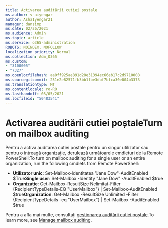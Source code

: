 ```yaml
---
title: Activarea auditării cutiei poștale
ms.author: v-aiyengar
author: AshaIyengar21
manager: dansimp
ms.date: 02/26/2021
ms.audience: Admin
ms.topic: article
ms.service: o365-administration
ROBOTS: NOINDEX, NOFOLLOW
localization_priority: Normal
ms.collection: Adm_O365
ms.custom:
- "3100005"
- "7327"
ms.openlocfilehash: aa0ff925ae891d28e31394ec66eb17c2d9710008
ms.sourcegitcommit: 251e2e82571fb3bb1fbe3dbf7bfca30e004b3373
ms.translationtype: MT
ms.contentlocale: ro-RO
ms.lasthandoff: 03/05/2021
ms.locfileid: "50483541"
---
```

# <a name="turn-on-mailbox-auditing"></a><span data-ttu-id="af24d-102">Activarea auditării cutiei poștale</span><span class="sxs-lookup"><span data-stu-id="af24d-102">Turn on mailbox auditing</span></span>

<span data-ttu-id="af24d-103">Pentru a activa auditarea cutiei poștale pentru un singur utilizator sau pentru o întreagă organizație, derulează următoarele cmdleturi de la Remote PowerShell:</span><span class="sxs-lookup"><span data-stu-id="af24d-103">To turn on mailbox auditing for a single user or an entire organization, run the following cmdlets from Remote PowerShell:</span></span>

- <span data-ttu-id="af24d-104">**Utilizator unic**: Set-Mailbox-identitatea "Jane Dow"-AuditEnabled $True</span><span class="sxs-lookup"><span data-stu-id="af24d-104">**Single user**: Set-Mailbox -Identity "Jane Dow" -AuditEnabled $true</span></span>
- <span data-ttu-id="af24d-105">**Organizație**: Get-Mailbox-ResultSize Nelimitat-Filter {RecipientTypeDetails-EQ "UserMailbox"} | Set-Mailbox-AuditEnabled $true</span><span class="sxs-lookup"><span data-stu-id="af24d-105">**Organization**: Get-Mailbox -ResultSize Unlimited -Filter {RecipientTypeDetails -eq "UserMailbox"} | Set-Mailbox -AuditEnabled $true</span></span>

<span data-ttu-id="af24d-106">Pentru a afla mai multe, consultați [gestionarea auditării cutiei poștale](https://go.microsoft.com/fwlink/?linkid=2103668).</span><span class="sxs-lookup"><span data-stu-id="af24d-106">To learn more, see [Manage mailbox auditing](https://go.microsoft.com/fwlink/?linkid=2103668).</span></span>